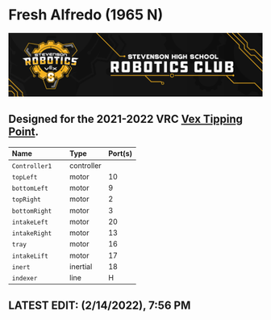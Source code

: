 # Fresh Alfredo (1965 N)
![](./media/Stevenson_vex_logo.png "Stevenson Robotics 2021-2022")
## Designed for the 2021-2022 VRC [Vex Tipping Point](https://www.vexrobotics.com/v5/competition/vrc-current-game).


|Name            | Type       | Port(s)  |
|:---------------|:-----------|:---------|
|`Controller1   `| controller |          |
|`topLeft       `| motor      | 10       |
|`bottomLeft    `| motor      | 9        |
|`topRight      `| motor      | 2        |
|`bottomRight   `| motor      | 3        |
|`intakeLeft    `| motor      | 20       |
|`intakeRight   `| motor      | 13       |
|`tray          `| motor      | 16       |
|`intakeLift    `| motor      | 17       |
|`inert         `| inertial   | 18       |
|`indexer       `| line       | H        |


## LATEST EDIT: (2/14/2022), 7:56 PM